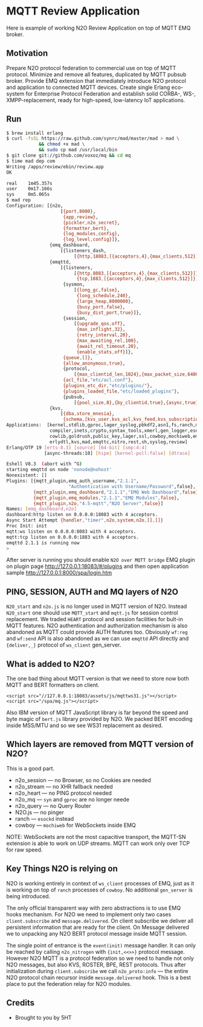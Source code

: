 MQTT Review Application
=======================

Here is example of working N2O Review Application on top of MQTT EMQ broker.

Motivation
----------

Prepare N2O protocol federation to commercial use on top of MQTT protocol.
Minimize and remove all features, duplicated by MQTT pubsub broker.
Provide EMQ extension that immediately introduce N2O protocol and
application to connected MQTT devices. Create single Erlang eco-system
for Enterprise Protocol Federation and establish
solid CORBA-, WS-, XMPP-replacement, ready for high-speed,
low-latency IoT applications.

Run
---

```sh
$ brew install erlang
$ curl -fsSL https://raw.github.com/synrc/mad/master/mad > mad \
            && chmod +x mad \
            && sudo cp mad /usr/local/bin
$ git clone git://github.com/voxoz/mq && cd mq
$ time mad dep com
Writing /apps/review/ebin/review.app
OK

real    1m45.357s
user    0m17.166s
sys     0m5.065s
$ mad rep
Configuration: [{n2o,
                    [{port,8000},
                     {app,review},
                     {pickler,n2o_secret},
                     {formatter,bert},
                     {log_modules,config},
                     {log_level,config}]},
                {emq_dashboard,
                    [{listeners_dash,
                         [{http,18083,[{acceptors,4},{max_clients,512}]}]}]},
                {emqttd,
                    [{listeners,
                         [{http,8083,[{acceptors,4},{max_clients,512}]},
                          {tcp,1883,[{acceptors,4},{max_clients,512}]}]},
                     {sysmon,
                         [{long_gc,false},
                          {long_schedule,240},
                          {large_heap,8000000},
                          {busy_port,false},
                          {busy_dist_port,true}]},
                     {session,
                         [{upgrade_qos,off},
                          {max_inflight,32},
                          {retry_interval,20},
                          {max_awaiting_rel,100},
                          {await_rel_timeout,20},
                          {enable_stats,off}]},
                     {queue,[]},
                     {allow_anonymous,true},
                     {protocol,
                         [{max_clientid_len,1024},{max_packet_size,64000}]},
                     {acl_file,"etc/acl.conf"},
                     {plugins_etc_dir,"etc/plugins/"},
                     {plugins_loaded_file,"etc/loaded_plugins"},
                     {pubsub,
                         [{pool_size,8},{by_clientid,true},{async,true}]}]},
                {kvs,
                    [{dba,store_mnesia},
                     {schema,[kvs_user,kvs_acl,kvs_feed,kvs_subscription]}]}]
Applications:  [kernel,stdlib,gproc,lager_syslog,pbkdf2,asn1,fs,ranch,mnesia,
                compiler,inets,crypto,syntax_tools,xmerl,gen_logger,esockd,
                cowlib,goldrush,public_key,lager,ssl,cowboy,mochiweb,emqttd,
                erlydtl,kvs,mad,emqttc,nitro,rest,sh,syslog,review]
Erlang/OTP 19 [erts-8.3] [source] [64-bit] [smp:4:4]
              [async-threads:10] [hipe] [kernel-poll:false] [dtrace]

Eshell V8.3  (abort with ^G)
starting emqttd on node 'nonode@nohost'
Nonexistent: []
Plugins: [{mqtt_plugin,emq_auth_username,"2.1.1",
                       "Authentication with Username/Password",false},
          {mqtt_plugin,emq_dashboard,"2.1.1","EMQ Web Dashboard",false},
          {mqtt_plugin,emq_modules,"2.1.1","EMQ Modules",false},
          {mqtt_plugin,n2o,"4.5-mqtt","N2O Server",false}]
Names: [emq_dashboard,n2o]
dashboard:http listen on 0.0.0.0:18083 with 4 acceptors.
Async Start Attempt {handler,"timer",n2o,system,n2o,[],[]}
Proc Init: init
mqtt:ws listen on 0.0.0.0:8083 with 4 acceptors.
mqtt:tcp listen on 0.0.0.0:1883 with 4 acceptors.
emqttd 2.1.1 is running now
>
```
After server is running you should enable `N2O over MQTT bridge` EMQ plugin
on plugin page http://127.0.0.1:18083/#/plugins and then open application
sample http://127.0.0.1:8000/spa/login.htm

PING, SESSION, AUTH and MQ layers of N2O
----------------------------------------

`N2O_start` and `n2o.js` is no longer used in MQTT version of N2O.
Instead `N2O_start` one should use `MQTT_start` and `mqtt.js` for session control replacement.
We traded `HEART` protocol and session facilities for bult-in MQTT features.
N2O authentication and authorization mechanism is also abandoned as MQTT
could provide AUTH features too. Obviously `wf:reg` and `wf:send` API
is also abandoned as we can use `emqttd` API directly and `{deliver,_}` protocol of
`ws_client` gen_server. 

What is added to N2O?
---------------------

The one bad thing about MQTT version is that we need to store now
both MQTT and BERT formatters on client.

```
<script src="//127.0.0.1:18083/assets/js/mqttws31.js"></script>
<script src="/spa/mq.js"></script>
```

Also IBM version of MQTT JavaScript library is far beyond the
speed and byte magic of `bert.js` library provided by N2O.
We packed BERT encoding inside MSS/MTU and so we see
WS31 replacement as desired.

Which layers are removed from MQTT version of N2O?
--------------------------------------------------

This is a good part.

* n2o_session — no Browser, so no Cookies are needed
* n2o_stream — no XHR fallback needed
* n2o_heart — no PING protocol needed
* n2o_mq — `syn` and `gproc` are no longer neede
* n2o_query — no Query Router 
* N2O.js — no pinger
* ranch — `esockd` instead
* cowboy — `mochiweb` for WebSockets inside EMQ

NOTE: WebSockets are not the most capacitive transport, the
MQTT-SN extension is able to work on UDP streams.
MQTT can work only over TCP for raw speed.

Key Things N2O is relying on
----------------------------

N2O is working entirely in context of `ws_client` processes of EMQ, just
as it is working on top of `ranch` processes of `cowboy`.
No additional `gen_server` is being introduced.

The only official transparent way with zero abstractions is to use EMQ hooks
mechanism. For N2O we need to implement only two cases `client.subscribe` and
`message.delivered`. On client subscribe we deliver all persistent information
that are ready for the client. On Message delivered we to unpacking any N2O
BERT protocol message inside MQTT session.

The single point of entrance is the `event(init)` message handler.
It can only be reached by calling `n2o_nitrogen` with `{init,<<>>}` protocol message.
However N2O MQTT is a protocol federation so we need to handle not only N2O messages,
but also KVS, ROSTER, BPE, REST protocols.
Thus after initialization during `client.subscribe`  we call `n2o_proto:info` — 
the entire N2O protocol chain recursor inside `message.delivered` hook. 
This is a best place to put the federation relay for N2O modules.

Credits
-------
* Brought to you by 5HT
